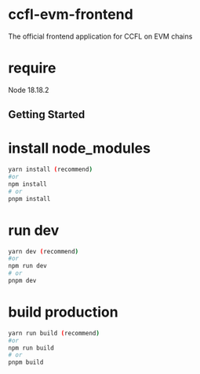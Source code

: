 # ccfl-evm-frontend

The official frontend application for CCFL on EVM chains

# require

Node 18.18.2

## Getting Started

# install node_modules

```bash
yarn install (recommend)
#or
npm install
# or
pnpm install

```

# run dev

```bash
yarn dev (recommend)
#or
npm run dev
# or
pnpm dev
```

# build production

```bash
yarn run build (recommend)
#or
npm run build
# or
pnpm build
```
